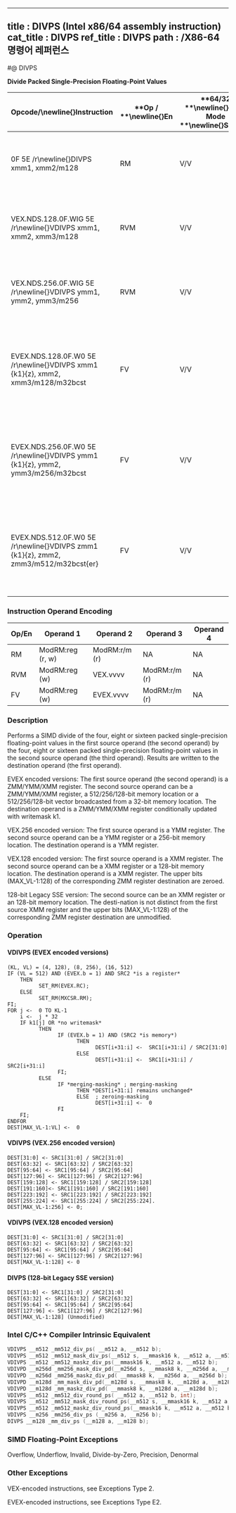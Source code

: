 ----------------------------
title : DIVPS (Intel x86/64 assembly instruction)
cat_title : DIVPS
ref_title : DIVPS
path : /X86-64 명령어 레퍼런스
----------------------------
#@ DIVPS

**Divide Packed Single-Precision Floating-Point Values**

|**Opcode/**\newline{}**Instruction**|**Op / **\newline{}**En**|**64/32 **\newline{}**bit Mode **\newline{}**Support**|**CPUID **\newline{}**Feature **\newline{}**Flag**|**Description**|
|------------------------------------|-------------------------|------------------------------------------------------|--------------------------------------------------|---------------|
|0F 5E /r\newline{}DIVPS xmm1, xmm2/m128|RM|V/V|SSE|Divide packed single-precision floating-point values in xmm1 by packed single-precision floating-point values in xmm2/mem.|
|VEX.NDS.128.0F.WIG 5E /r\newline{}VDIVPS xmm1, xmm2, xmm3/m128|RVM|V/V|AVX|Divide packed single-precision floating-point values in xmm2 by packed single-precision floating-point values in xmm3/mem.|
|VEX.NDS.256.0F.WIG 5E /r\newline{}VDIVPS ymm1, ymm2, ymm3/m256|RVM|V/V|AVX|Divide packed single-precision floating-point values in ymm2 by packed single-precision floating-point values in ymm3/mem.|
|EVEX.NDS.128.0F.W0 5E /r\newline{}VDIVPS xmm1 {k1}{z}, xmm2, xmm3/m128/m32bcst|FV|V/V|AVX512VLAVX512F|Divide packed single-precision floating-point values in xmm2 by packed single-precision floating-point values in xmm3/m128/m32bcst and write results to xmm1 subject to writemask k1.|
|EVEX.NDS.256.0F.W0 5E /r\newline{}VDIVPS ymm1 {k1}{z}, ymm2, ymm3/m256/m32bcst|FV|V/V|AVX512VLAVX512F|Divide packed single-precision floating-point values in ymm2 by packed single-precision floating-point values in ymm3/m256/m32bcst and write results to ymm1 subject to writemask k1.|
|EVEX.NDS.512.0F.W0 5E /r\newline{}VDIVPS zmm1 {k1}{z}, zmm2, zmm3/m512/m32bcst{er}|FV|V/V|AVX512F|Divide packed single-precision floating-point values in zmm2 by packed single-precision floating-point values in zmm3/m512/m32bcst and write results to zmm1 subject to writemask k1.|
### Instruction Operand Encoding


|Op/En|Operand 1|Operand 2|Operand 3|Operand 4|
|-----|---------|---------|---------|---------|
|RM|ModRM:reg (r, w)|ModRM:r/m (r)|NA|NA|
|RVM|ModRM:reg (w)|VEX.vvvv|ModRM:r/m (r)|NA|
|FV|ModRM:reg (w)|EVEX.vvvv|ModRM:r/m (r)|NA|
### Description


Performs a SIMD divide of the four, eight or sixteen packed single-precision floating-point values in the first source operand (the second operand) by the four, eight or sixteen packed single-precision floating-point values in the second source operand (the third operand). Results are written to the destination operand (the first operand).

EVEX encoded versions: The first source operand (the second operand) is a ZMM/YMM/XMM register. The second source operand can be a ZMM/YMM/XMM register, a 512/256/128-bit memory location or a 512/256/128-bit vector broadcasted from a 32-bit memory location. The destination operand is a ZMM/YMM/XMM register conditionally updated with writemask k1.

VEX.256 encoded version: The first source operand is a YMM register. The second source operand can be a YMM register or a 256-bit memory location. The destination operand is a YMM register. 

VEX.128 encoded version: The first source operand is a XMM register. The second source operand can be a XMM register or a 128-bit memory location. The destination operand is a XMM register. The upper bits (MAX_VL-1:128) of the corresponding ZMM register destination are zeroed.

128-bit Legacy SSE version: The second source can be an XMM register or an 128-bit memory location. The desti-nation is not distinct from the first source XMM register and the upper bits (MAX_VL-1:128) of the corresponding ZMM register destination are unmodified.


### Operation
#### VDIVPS (EVEX encoded versions)
```info-verb
(KL, VL) = (4, 128), (8, 256), (16, 512)
IF (VL = 512) AND (EVEX.b = 1) AND SRC2 *is a register*
    THEN
          SET_RM(EVEX.RC);
    ELSE 
          SET_RM(MXCSR.RM);
FI;
FOR j <-   0 TO KL-1
    i  <-  j * 32
    IF k1[j] OR *no writemask*
          THEN 
                IF (EVEX.b = 1) AND (SRC2 *is memory*)
                      THEN
                            DEST[i+31:i] <-   SRC1[i+31:i] / SRC2[31:0]
                      ELSE 
                            DEST[i+31:i] <-   SRC1[i+31:i] / SRC2[i+31:i]
                FI;
          ELSE 
                IF *merging-masking* ; merging-masking
                      THEN *DEST[i+31:i] remains unchanged*
                      ELSE  ; zeroing-masking
                            DEST[i+31:i] <-   0
                FI
    FI;
ENDFOR
DEST[MAX_VL-1:VL] <-   0
```
#### VDIVPS (VEX.256 encoded version)
```info-verb
DEST[31:0] <-  SRC1[31:0] / SRC2[31:0]
DEST[63:32] <-  SRC1[63:32] / SRC2[63:32]
DEST[95:64] <-  SRC1[95:64] / SRC2[95:64]
DEST[127:96]  <- SRC1[127:96] / SRC2[127:96]
DEST[159:128] <-  SRC1[159:128] / SRC2[159:128]
DEST[191:160] <- SRC1[191:160] / SRC2[191:160]
DEST[223:192] <-  SRC1[223:192] / SRC2[223:192]
DEST[255:224]  <- SRC1[255:224] / SRC2[255:224].
DEST[MAX_VL-1:256] <-  0;
```
#### VDIVPS (VEX.128 encoded version)
```info-verb
DEST[31:0]  <- SRC1[31:0] / SRC2[31:0]
DEST[63:32] <-  SRC1[63:32] / SRC2[63:32]
DEST[95:64] <-  SRC1[95:64] / SRC2[95:64]
DEST[127:96]  <- SRC1[127:96] / SRC2[127:96]
DEST[MAX_VL-1:128] <-  0
```
#### DIVPS (128-bit Legacy SSE version)
```info-verb
DEST[31:0] <-  SRC1[31:0] / SRC2[31:0]
DEST[63:32] <-  SRC1[63:32] / SRC2[63:32]
DEST[95:64]  <- SRC1[95:64] / SRC2[95:64]
DEST[127:96]  <- SRC1[127:96] / SRC2[127:96]
DEST[MAX_VL-1:128] (Unmodified)
```

### Intel C/C++ Compiler Intrinsic Equivalent

```cpp
VDIVPS __m512 _mm512_div_ps( __m512 a, __m512 b);
VDIVPS __m512 _mm512_mask_div_ps(__m512 s, __mmask16 k, __m512 a, __m512 b);
VDIVPS __m512 _mm512_maskz_div_ps(__mmask16 k, __m512 a, __m512 b);
VDIVPD __m256d _mm256_mask_div_pd(__m256d s, __mmask8 k, __m256d a, __m256d b);
VDIVPD __m256d _mm256_maskz_div_pd( __mmask8 k, __m256d a, __m256d b);
VDIVPD __m128d _mm_mask_div_pd(__m128d s, __mmask8 k, __m128d a, __m128d b);
VDIVPD __m128d _mm_maskz_div_pd( __mmask8 k, __m128d a, __m128d b);
VDIVPS __m512 _mm512_div_round_ps( __m512 a, __m512 b, int);
VDIVPS __m512 _mm512_mask_div_round_ps(__m512 s, __mmask16 k, __m512 a, __m512 b, int);
VDIVPS __m512 _mm512_maskz_div_round_ps(__mmask16 k, __m512 a, __m512 b, int);
VDIVPS __m256 _mm256_div_ps (__m256 a, __m256 b);
DIVPS __m128 _mm_div_ps (__m128 a, __m128 b);
```
### SIMD Floating-Point Exceptions


Overflow, Underflow, Invalid, Divide-by-Zero, Precision, Denormal

### Other Exceptions


VEX-encoded instructions, see Exceptions Type 2.

EVEX-encoded instructions, see Exceptions Type E2.

